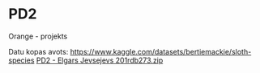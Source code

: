 # PD2
Orange - projekts

Datu kopas avots: https://www.kaggle.com/datasets/bertiemackie/sloth-species
[PD2 - Elgars Jevsejevs 201rdb273.zip](https://github.com/ElgarsJevsejevs/PD2/files/8754662/PD2.-.Elgars.Jevsejevs.201rdb273.zip)
